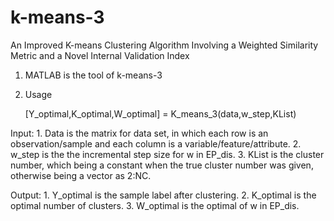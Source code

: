 # k-means-3
An Improved K-means Clustering Algorithm Involving a Weighted Similarity Metric and a Novel Internal Validation Index 
1) MATLAB is the tool of k-means-3
2) Usage

   [Y_optimal,K_optimal,W_optimal] = K_means_3(data,w_step,KList)
   
  Input:
    1. Data is the matrix for data set, in which each row is an observation/sample and each column is a variable/feature/attribute.
    2. w_step is the the incremental step size for w in EP_dis.
    3. KList is the cluster number, which being a constant when the true cluster number was given, otherwise being a vector as 2:NC.
    
  Output:
    1. Y_optimal is the sample label after clustering.
    2. K_optimal is the optimal number of clusters.
    3. W_optimal is the optimal of w in EP_dis.
